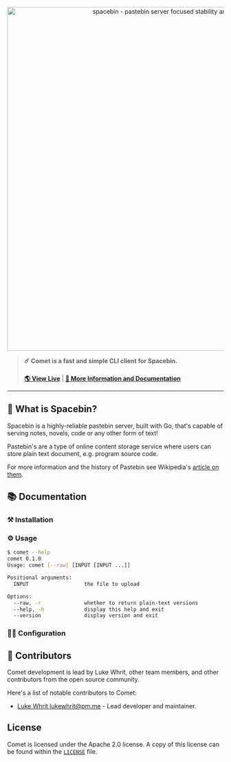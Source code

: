 <p align="center">
  <img
    width="800"
    src="https://github.com/spacebin-org/wiki/blob/master/assets/spacebin-text-logo/Spacein%20Text%402x.png?raw=true"
    alt="spacebin - pastebin server focused stability and maintainability"
  />
</p>

> **☄️ Comet is a fast and simple CLI client for Spacebin.**
> \
> \
> [**🌎 View Live**](https://github.com/spacebin-org/comet/releases) | [**🚀 More Information and Documentation**](https://docs.spaceb.in)
> 
---

## 🚀 What is Spacebin?

Spacebin is a highly-reliable pastebin server, built with Go, that's capable of serving notes, novels, code or any other form of text!

Pastebin's are a type of online content storage service where users can store plain text document, e.g. program source code.

For more information and the history of Pastebin see Wikipedia's [article on them](https://en.wikipedia.org/wiki/Pastebin).

## 📚 Documentation
### ⚒️ Installation
### ⚙️ Usage

```sh
$ comet --help
comet 0.1.0
Usage: comet [--raw] [INPUT [INPUT ...]]

Positional arguments:
  INPUT                  the file to upload

Options:
  --raw, -r              whether to return plain-text versions
  --help, -h             display this help and exit
  --version              display version and exit
```

### 👨‍💻 Configuration

## 👥 Contributors

Comet development is lead by Luke Whrit, other team members, and other contributors from the open source community.

Here's a list of notable contributors to Comet:

* [Luke Whrit <lukewhrit@pm.me>](https://github.com/lukewhrit) - Lead developer and maintainer.

## License 

Comet is licensed under the Apache 2.0 license. A copy of this license can be found within the [`LICENSE`](LICENSE) file.
